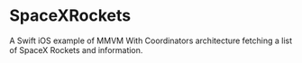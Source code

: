 # SpaceXRockets
A Swift iOS example of MMVM With Coordinators  architecture fetching a list of SpaceX Rockets and information. 

